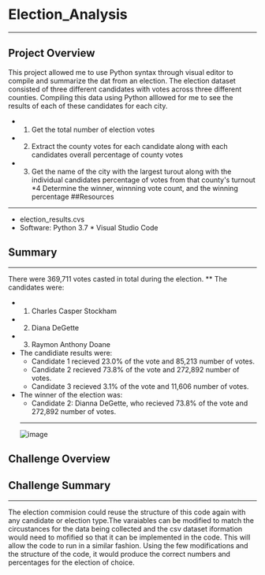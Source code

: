 # Election_Analysis
---
## Project Overview
This project allowed me to use Python syntax through visual editor to compile and summarize the dat from an election. The election dataset consisted of three different candidates with votes across three different counties. Compiling this data using Python alllowed for me to see the results of each of these candidates for each city. 
* 1. Get the total number of election votes 
* 2. Extract the county votes for each candidate along with each candidates overall percentage of county votes
* 3. Get the name of the city with the largest turout along with the individual candidates percentage of votes from that county's turnout
*4 Determine the winner, winnning vote count, and the winning percentage
##Resources
---
* election_results.cvs
* Software: Python 3.7  * Visual Studio Code 
## Summary
---
There were 369,711 votes casted in total during the election.
** The candidates were:
  * 1. Charles Casper Stockham
  * 2. Diana DeGette
  * 3. Raymon Anthony Doane
* The candidiate results were:
  * Candidate 1 recieved 23.0% of the vote and 85,213 number of votes.
  * Candidate 2 recieved 73.8% of the vote and 272,892 number of votes.
  * Candidate 3 recieved 3.1% of the vote and 11,606 number of votes.
* The winner of the election was: 
   * Candidate 2: Dianna DeGette, who recieved 73.8% of the vote and 272,892 number of votes.
  ---
  ![image](https://user-images.githubusercontent.com/105329532/180115408-adb76339-22f0-4cc4-8f23-4aca4a1f4bde.png)
  
Challenge Overview
--- 
## Challenge Summary
---
The election commision could reuse the structure of this code again with any candidate or election type.The varaiables can be modified to match the circustances for the data being collected and the csv dataset iformation would need to mofified so that it can be implemented in the code. This will allow the code to run in a similar fashion. Using the few modifications and the structure of the code, it would produce the correct numbers and percentages for the election of choice.

